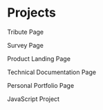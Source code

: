# Projects
Tribute Page

Survey Page

Product Landing Page

Technical Documentation Page

Personal Portfolio Page

JavaScript Project
